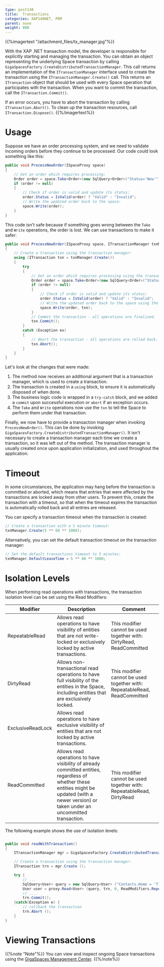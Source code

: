 ```yaml
---
type: post140
title:  Transactions
categories: XAP140NET, PRM
parent: none
weight: 800
---
```



{{%imagertext "/attachment_files/tx_manager.jpg"%}}

With the XAP .NET transaction model, the developer is responsible for explicitly starting and managing the transaction. You can obtain an object representing the underlying Space transaction by calling `GigaSpacesFactory.CreateDistributedTransactionManager`.  This call returns an implementation of the `ITransactionManager` interface used to create the transaction using the `ITransactionManager.Create()` call. This returns an `ITransaction` object that should be used with every Space operation that participates with the transaction. When you want to commit the transaction, call the `ITransaction.Commit()`.

If an error occurs, you have to abort the transaction by calling `ITransaction.Abort()`. To clean up the transaction resources, call `ITransaction.Dispose()`.
{{%/imagertext%}}

# Usage

Suppose we have an order processing system, and we need to validate incoming orders before they continue to be processed. Our code could look something like this:


```csharp
public void ProcessNewOrder(ISpaceProxy space)
{
    // Get an order which requires processing:
    Order order = space.Take<Order>(new SqlQuery<Order>("Status='New'"));
    if (order != null)
    {
        // Check if order is valid and update its status:
        order.Status = IsValid(order) ? "Valid" : "Invalid";
        // Write the updated order back to the space:
        space.Write(order);
    }
}
```

This code isn't safe because if something goes wrong between the `Take` and `Write` operations, the order is lost. We can use transactions to make it safer:


```csharp
public void ProcessNewOrder(ISpaceProxy space, ITransactionManager txnManager)
{
    // Create a transaction using the transaction manager:
    using (ITransaction txn = txnManager.Create())
    {
        try
        {
            // Get an order which requires processing using the transaction:
            Order order = space.Take<Order>(new SqlQuery<Order>("Status='New'"), txn);
            if (order != null)
            {
                // Check if order is valid and update its status:
                order.Status = IsValid(order) ? "Valid" : "Invalid";
                // Write the updated order back to the space using the transaction:
                space.Write(order, txn);
            }
            // Commit the transaction - all operations are finalized.
            txn.Commit();
        }
        catch (Exception ex)
        {
            // Abort the transaction - all operations are rolled back.
            txn.Abort();
        }
    }
}
```

Let's look at the changes that were made:

1. The method now receives an additional argument that is a transaction manager, which is used to create a transaction.
2. The transaction is created in a `using` block, to ensure it is automatically disposed of when done.
3. The business logic code is wrapped in a `try-catch` block, and we added a `commit` upon successful execution or `abort` if an exception occurs.
4. The `Take` and `Write` operations now use the `txn` to tell the Space to perform them under that transaction.

Finally, we now have to provide a transaction manager when invoking `ProcessNewOrder()`. This can be done by invoking `GigaSpacesFactory.CreateDistributedTransactionManager()`. It isn't necessary to create a transaction manager each time we create a transaction, so it was left out of the method. The transaction manager is usually created once upon application initialization, and used throughout the application.

# Timeout

In some circumstances, the application may hang before the transaction is committed or aborted, which means that entries that were affected by the transactions are locked away from other users. To prevent this, create the transaction with a timeout, so that when the timeout expires the transaction is automatically rolled back and all entries are released.

You can specify a transaction timeout when the transaction is created:


```csharp
// Create a transaction with a 5 minute timeout:
txnManager.Create(5 ** 60 ** 1000);
```

Alternatively, you can set the default transaction timeout on the transaction manager:


```csharp
// Set the default transactions timeout to 5 minutes:
txnManager.DefaultLeaseTime = 5 ** 60 ** 1000;
```

# Isolation Levels

When performing read operations with transactions, the transaction isolation level can be set using the Read Modifiers:


| Modifier | Description | Comment |
|------------|----------|-----------|
|RepeatableRead | Allows read operations to have visibility of entities that are not write-locked or exclusively locked by active transactions. | This modifier cannot be used together with: DirtyRead, ReadCommitted|
|DirtyRead | Allows non-transactional read operations to have full visibility of the entities in the Space, including entities that are exclusively locked. | This modifier cannot be used together with: RepeatableRead, ReadCommitted|
|ExclusiveReadLock | Allows read operations to have exclusive visibility of entities that are not locked by active transactions. |  |
|ReadCommitted | Allows read operations to have visibility of already committed entities, regardless of whether these entities might be updated (with a newer version) or taken under an uncommitted transaction. |This modifier cannot be used together with: RepeatableRead, DirtyRead

The following example shows the use of isolation levels:


```csharp

public void readWithTransaction()
{
	ITransactionManager mgr = GigaSpacesFactory.CreateDistributedTransactionManager ();

	// Create a transaction using the transaction manager:
	ITransaction trn = mgr.Create ();

	try {
		// ...
		SqlQuery<User> query = new SqlQuery<User> ("Contacts.Home = '770-123-5555'");
		User user = proxy.Read<User> (query, trn, 0, ReadModifiers.RepeatableRead);
		// ....
		trn.Commit();
	}catch(Exception e) {
		// rollback the transaction
		trn.Abort ();
	}
}
```


# Viewing Transactions

{{%note "Note"%}}
You can view and inspect ongoing Space transactions using the [GigaSpaces Management Center](../admin/gigaspaces-browser-transaction-view.html).
{{%/note%}}

